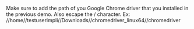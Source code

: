 Make sure to add the path of you Google Chrome driver that you installed in the previous demo.
Also escape the / character. 
Ex: //home//testuserimpli//Downloads//chromedriver_linux64//chromedriver
